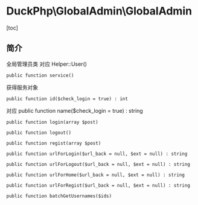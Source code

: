# DuckPhp\GlobalAdmin\GlobalAdmin
[toc]
## 简介
全局管理员类
对应 Helper::User() 

    public function service()
获得服务对象

    public function id($check_login = true) : int
对应
    public function name($check_login = true) : string

    public function login(array $post)

    public function logout()

    public function regist(array $post)

    public function urlForLogin($url_back = null, $ext = null) : string

    public function urlForLogout($url_back = null, $ext = null) : string

    public function urlForHome($url_back = null, $ext = null) : string

    public function urlForRegist($url_back = null, $ext = null) : string

    public function batchGetUsernames($ids)

